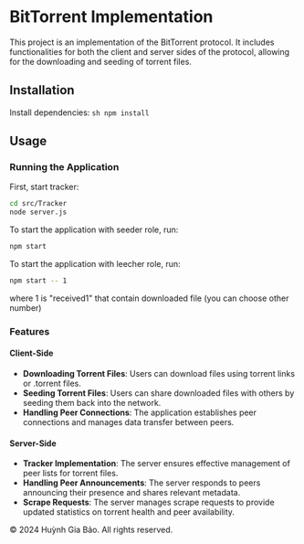 # BitTorrent Implementation

This project is an implementation of the BitTorrent protocol. It includes functionalities for both the client and server sides of the protocol, allowing for the downloading and seeding of torrent files.

## Installation
Install dependencies:
    ```sh
    npm install
    ```

## Usage

### Running the Application
First, start tracker:
```sh
cd src/Tracker
node server.js
```

To start the application with seeder role, run:
```sh
npm start
```
To start the application with leecher role, run:
```sh
npm start -- 1
```
where 1 is "received1" that contain downloaded file (you can choose other number)

### Features
#### Client-Side
- **Downloading Torrent Files**: Users can download files using torrent links or .torrent files.
- **Seeding Torrent Files**: Users can share downloaded files with others by seeding them back into the network.
- **Handling Peer Connections**: The application establishes peer connections and manages data transfer between peers.

#### Server-Side
- **Tracker Implementation**: The server ensures effective management of peer lists for torrent files.
- **Handling Peer Announcements**: The server responds to peers announcing their presence and shares relevant metadata.
- **Scrape Requests**: The server manages scrape requests to provide updated statistics on torrent health and peer availability.


© 2024 Huỳnh Gia Bảo. All rights reserved.
